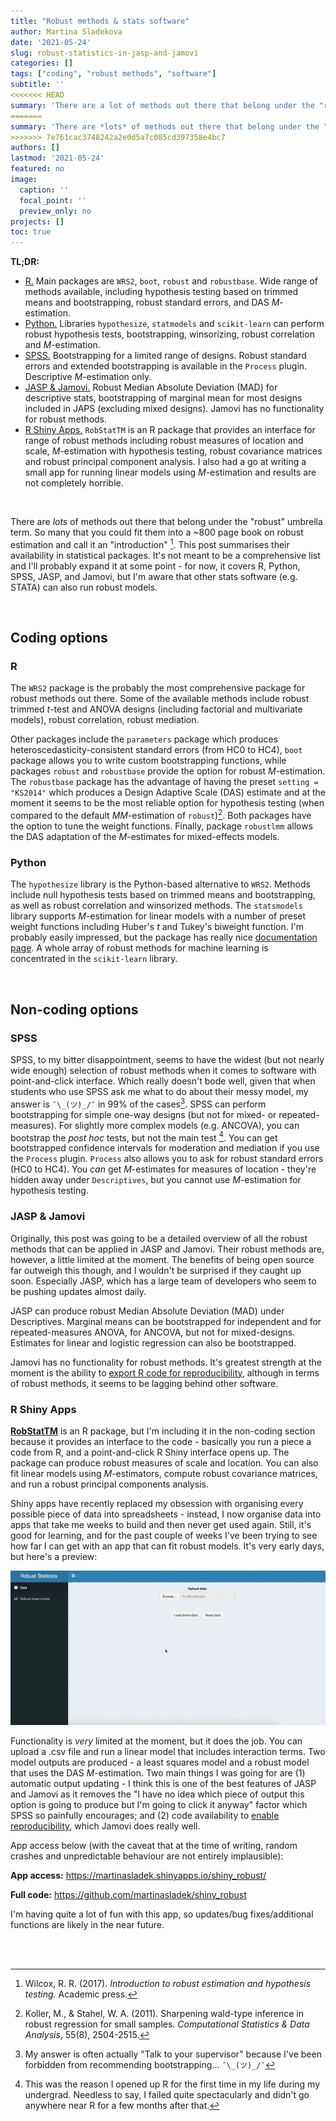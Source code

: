 ```yaml
---
title: "Robust methods & stats software"
author: Martina Sladekova
date: '2021-05-24'
slug: robust-statistics-in-jasp-and-jamovi
categories: []
tags: ["coding", "robust methods", "software"]
subtitle: ''
<<<<<<< HEAD
summary: 'There are a lot of methods out there that belong under the "robust" umbrella term. So many that you could fit them into a ~800 page book on robust estimation and call it an "introduction". This post summarises their availability in  statistical packages.'
=======
summary: 'There are *lots* of methods out there that belong under the "robust" umbrella term. So many that you could fit them into a ~800 page book on robust estimation and call it an "introduction". This post summarises their availability in  statistical packages.'
>>>>>>> 7e761cac3748242a2e0d5a7c085cd397358e4bc7
authors: []
lastmod: '2021-05-24'
featured: no
image:
  caption: ''
  focal_point: ''
  preview_only: no
projects: []
toc: true
---
```


**TL;DR:**

- [R.](#r) Main packages are `WRS2`, `boot`, `robust` and `robustbase`. Wide range of methods available, including hypothesis testing based on trimmed means and bootstrapping, robust standard errors, and DAS *M*-estimation.  
- [Python.](#python) Libraries `hypothesize`, `statmodels` and `scikit-learn` can perform robust hypothesis tests, bootstrapping, winsorizing, robust correlation and *M*-estimation. 
- [SPSS.](#spss) Bootstrapping for a limited range of designs. Robust standard errors and extended bootstrapping is available in the `Process` plugin. Descriptive *M*-estimation only.
- [JASP & Jamovi.](#jasp--jamovi) Robust Median Absolute Deviation (MAD) for descriptive stats, bootstrapping of marginal mean for most designs included in JAPS (excluding mixed designs). Jamovi has no functionality for robust methods. 
- [R Shiny Apps.](#r-shiny-apps) `RobStatTM` is an R package that provides an interface for range of robust methods including robust measures of location and scale, *M*-estimation with hypothesis testing, robust covariance matrices and robust principal component analysis. I also had a go at writing a small app for running linear models using *M*-estimation and results are not completely horrible.

<br>

There are *lots* of methods out there that belong under the "robust" umbrella term. So many that you could fit them into a ~800 page book on robust estimation and call it an "introduction" [^1]. This post summarises their availability in  statistical packages. It's not meant to be a comprehensive list and I'll probably expand it at some point - for now, it covers R, Python, SPSS, JASP, and Jamovi, but I'm aware that other stats software (e.g. STATA) can also run robust models.

<br>

## Coding options 

### R 

The `WRS2` package is the probably the most comprehensive package for robust methods out there. Some of the available methods include robust trimmed *t*-test and ANOVA designs (including factorial and multivariate models), robust correlation, robust mediation.  

Other packages include the `parameters` package which produces heteroscedasticity-consistent standard errors (from HC0 to HC4), `boot` package allows you to write custom bootstrapping functions, while packages `robust` and `robustbase` provide the option for robust *M*-estimation. The `robustbase` package has the advantage of having the preset `setting = "KS2014"` which produces a Design Adaptive Scale (DAS) estimate and at the moment it seems to be the most reliable option for hypothesis testing (when compared to the default *MM*-estimation of `robust`)[^2]. Both packages have the option to tune the weight functions. Finally, package `robustlmm` allows the DAS adaptation of the *M*-estimates for mixed-effects models. 

### Python

The `hypothesize` library is the Python-based alternative to `WRS2`. Methods include null hypothesis tests based on trimmed means and bootstrapping, as well as robust correlation and winsorized methods. The `statsmodels` library supports *M*-estimation for linear models with a number of preset weight functions including Huber's *t* and Tukey's biweight function. I'm probably easily impressed, but the package has really nice [documentation page](https://www.statsmodels.org/stable/index.html). A whole array of robust methods for machine learning is concentrated in the `scikit-learn` library. 

<br>

## Non-coding options

### SPSS

SPSS, to my bitter disappointment, seems to have the widest (but not nearly wide enough) selection of robust methods when it comes to software with point-and-click interface. Which really doesn't bode well, given that when students who use SPSS ask me what to do about their messy model, my answer is  `¯\_(ツ)_/¯` in 99% of the cases[^3]. SPSS can perform bootstrapping for simple one-way designs (but not for mixed- or repeated-measures). For slightly more complex models (e.g. ANCOVA), you can bootstrap the *post hoc* tests, but not the main test [^4]. You can get bootstrapped confidence intervals for moderation and mediation if you use the  `Process` plugin. `Process` also allows you to ask for robust standard errors (HC0 to HC4). You *can* get *M*-estimates for measures of location - they're hidden away under `Descriptives`, but you cannot use *M*-estimation for hypothesis testing. 

### JASP & Jamovi

Originally, this post was going to be a detailed overview of all the robust methods that can be applied in JASP and Jamovi. Their robust methods are, however, a little limited at the moment. The benefits of being open source far outweigh this though, and I wouldn't be surprised if they caught up soon. Especially JASP, which has a large team of developers who seem to be pushing updates almost daily. 

JASP can produce robust Median Absolute Deviation (MAD) under Descriptives. Marginal means can be bootstrapped for independent and for repeated-measures ANOVA, for ANCOVA, but not for mixed-designs. Estimates for linear and logistic regression can also be bootstrapped. 

Jamovi has no functionality for robust methods. It's greatest strength at the moment is the ability to [export R code for reproducibility](../reproducible-science-without-coding/), although in terms of robust methods, it seems to be lagging behind other software. 



### R Shiny Apps 

[**RobStatTM**](https://rdrr.io/cran/RobStatTM/f/inst/doc/ShinyUI.pdf) is an R package, but I'm including it in the non-coding section because it provides an interface to the code - basically you run a piece a code from R, and a point-and-click R Shiny interface opens up. The package can produce robust measures of scale and location. You can also fit linear models using *M*-estimators, compute robust covariance matrices, and run a robust principal components analysis. 

Shiny apps have recently replaced my obsession with organising every possible piece of data into spreadsheets - instead, I now organise data into apps that take me weeks to build and then never get used again. Still, it's good for learning, and for the past couple of weeks I've been trying to see how far I can get with an app that can fit robust models. It's very early days, but here's a preview: 

<img src="images/shiny_robust.gif" alt="gif showing uploading data and running an analysis in the Shiny App. Point-and-click interface allows selection of variables from boxes, including for interaction terms. Output gets automatically updated. Code syntax gets rendered at the bottom of the page." class="center">

Functionality is *very* limited at the moment, but it does the job. You can upload a .csv file and run a linear model that includes interaction terms. Two model outputs are produced - a least squares model and a robust model that uses the DAS *M*-estimation. Two main things I was going for are (1) automatic output updating - I think this is one of the best features of JASP and Jamovi as it removes the "I have no idea which piece of output this option is going to produce but I'm going to click it anyway" factor which SPSS so painfully encourages; and (2) code availability to [enable reproducibility](../reproducible-science-without-coding/), which Jamovi does really well. 

App access below (with the caveat that at the time of writing, random crashes and unpredictable behaviour are not entirely implausible):

**App access:** https://martinasladek.shinyapps.io/shiny_robust/  

**Full code:** https://github.com/martinasladek/shiny_robust 

I'm having quite a lot of fun with this app, so updates/bug fixes/additional functions are likely in the near future. 
    
<br>
<br>

[^1]:  Wilcox, R. R. (2017). *Introduction to robust estimation and hypothesis testing.* Academic press.  
[^2]:  Koller, M., & Stahel, W. A. (2011). Sharpening wald-type inference in robust regression for small samples. *Computational Statistics & Data Analysis*, 55(8), 2504-2515.
[^3]:  My answer is often actually "Talk to your supervisor" because I've been forbidden from recommending bootstrapping... `¯\_(ツ)_/¯` 

[^4]:  This was the reason I opened up R for the first time in my life during my undergrad. Needless to say, I failed quite spectacularly and didn't go anywhere near R for a few months after that. 
